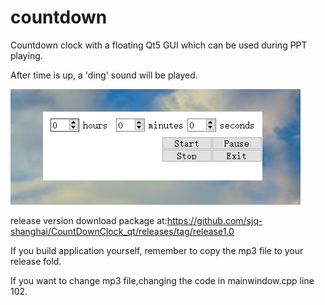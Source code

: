 # countdown
Countdown clock with a floating Qt5 GUI which can be used during PPT playing. 

After time is up, a 'ding' sound will be played.

![Image text](https://github.com/sjq-shanghai/CountDownClock_qt/blob/main/GUI.png)

release version download package at:https://github.com/sjq-shanghai/CountDownClock_qt/releases/tag/release1.0

If you build application yourself, remember to copy the mp3 file to your release fold.

If you want to change mp3 file,changing the code in mainwindow.cpp line 102.
